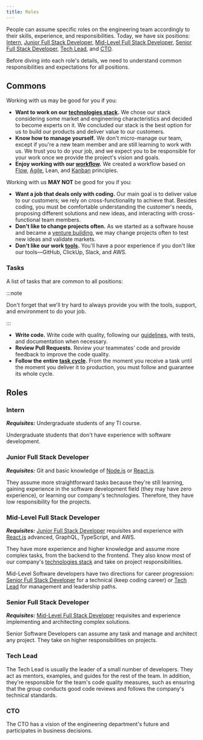 ```yaml
---
title: Roles
---
```


People can assume specific roles on the engineering team accordingly to their skills, experience, and responsibilities. Today, we have six positions: [Intern](#intern), [Junior Full Stack Developer](#junior-full-stack-developer), [Mid-Level Full Stack Developer](#mid-level-full-stack-developer), [Senior Full Stack Developer](#senior-full-stack-developer), [Tech Lead](#tech-lead), and [CTO](#cto).

Before diving into each role's details, we need to understand common responsibilities and expectations for all positions.

## Commons

Working with us may be good for you if you:

- **Want to work on our [technologies stack](/docs/engineering/technologies).** We chose our stack considering some market and engineering characteristics and decided to become experts on it. We concluded our stack is the best option for us to build our products and deliver value to our customers.
- **Know how to manage yourself.** We don't micro-manage our team, except if you're a new team member and are still learning to work with us. We trust you to do your job, and we expect you to be responsible for your work once we provide the project's vision and goals.
- **Enjoy working with our [workflow](/docs/engineering/workflow).** We created a workflow based on [Flow](https://arantespp.com/books/the-principles-of-product-development-flow), [Agile](/zettel/agile), Lean, and [Kanban](/zettel/kanban) principles.

Working with us **MAY NOT** be good for you if you:

- **Want a job that deals only with coding.** Our main goal is to deliver value to our customers; we rely on cross-functionality to achieve that. Besides coding, you must be comfortable understanding the customer's needs, proposing different solutions and new ideas, and interacting with cross-functional team members.
- **Don't like to change projects often.** As we started as a software house and became a [venture building](https://arantespp.com/zettel/startup-studio), we may change projects often to test new ideas and validate markets.
- **Don't like our work [tools](/docs/engineering/onboarding#tools).** You'll have a poor experience if you don't like our tools—GitHub, ClickUp, Slack, and AWS.

### Tasks

A list of tasks that are common to all positions:

:::note

Don't forget that we'll try hard to always provide you with the tools, support, and environment to do your job.

:::

- **Write code.** Write code with quality, following our [guidelines](/docs/engineering/guidelines), with tests, and documentation when necessary.
- **Review Pull Requests.** Review your teammates' code and provide feedback to improve the code quality.
- **Follow the entire [task cycle](/docs/engineering/workflow/kanban#teams-high-level-routine).** From the moment you receive a task until the moment you deliver it to production, you must follow and guarantee its whole cycle.

## Roles

### Intern

**_Requisites:_** Undergraduate students of any TI course.

Undergraduate students that don't have experience with software development.

### Junior Full Stack Developer

**_Requisites:_** Git and basic knowledge of [Node.js](https://nodejs.org/en/) or [React.js](https://www.reactjs.org/).

They assume more straightforward tasks because they're still learning, gaining experience in the software development field (they may have zero experience), or learning our company's technologies. Therefore, they have low responsibility for the projects.

### Mid-Level Full Stack Developer

**_Requisites:_** [Junior Full Stack Developer](#junior-full-stack-developer) requisites and experience with [React.js](https://www.reactjs.org/) advanced, GraphQL, TypeScript, and AWS.

They have more experience and higher knowledge and assume more complex tasks, from the backend to the frontend. They also know most of our company's [technologies stack](/docs/engineering/technologies) and take on project responsibilities.

Mid-Level Software developers have two directions for career progression: [Senior Full Stack Developer](#senior-full-stack-developer) for a technical (keep coding career) or [Tech Lead](#tech-lead) for management and leadership paths.

### Senior Full Stack Developer

**_Requisites:_** [Mid-Level Full Stack Developer](#mid-level-full-stack-developer) requisites and experience implementing and architecting complex solutions.

Senior Software Developers can assume any task and manage and architect any project. They take on higher responsibilities on projects.

### Tech Lead

The Tech Lead is usually the leader of a small number of developers. They act as mentors, examples, and guides for the rest of the team. In addition, they're responsible for the team's code quality measures, such as ensuring that the group conducts good code reviews and follows the company's technical standards.

### CTO

The CTO has a vision of the engineering department's future and participates in business decisions.
